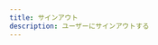 ```yaml
---
title: サインアウト
description: ユーザーにサインアウトする
---
```



<inline-fragment platform="ios" src="~/lib/auth/fragments/native_common/signout/common.md"></inline-fragment> <inline-fragment platform="android" src="~/lib/auth/fragments/native_common/signout/common.md"></inline-fragment> <inline-fragment platform="flutter" src="~/lib/auth/fragments/native_common/signout/common.md"></inline-fragment>
